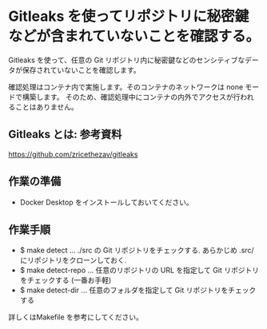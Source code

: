 # Gitleaks を使ってリポジトリに秘密鍵などが含まれていないことを確認する。

Gitleaks を使って、任意の Git リポジトリ内に秘密鍵などのセンシティブなデータが保存されていないことを確認します。

確認処理はコンテナ内で実施します。そのコンテナのネットワークは none モードで構築します。
そのため、確認処理中にコンテナの内外でアクセスが行われることはありません。

## Gitleaks とは: 参考資料

https://github.com/zricethezav/gitleaks

## 作業の準備

- Docker Desktop をインストールしておいてください。

## 作業手順

- $ make detect ... ./src の Git リポジトリをチェックする. あらかじめ .src/ にリポジトリをクローンしておく.
- $ make detect-repo ... 任意のリポジトリの URL を指定して Git リポジトリをチェックする (一番お手軽)
- $ make detect-dir ... 任意のフォルダを指定して Git リポジトリをチェックする

詳しくはMakefile を参考にしてください。
